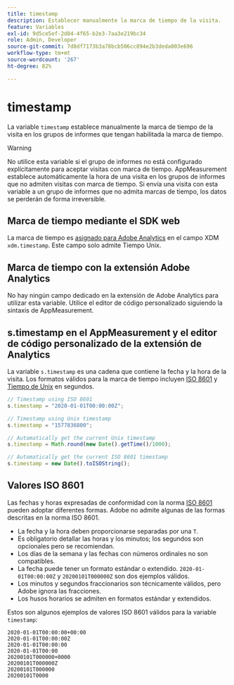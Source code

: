 ```yaml
---
title: timestamp
description: Establecer manualmente la marca de tiempo de la visita.
feature: Variables
exl-id: 9d5ce5ef-2d84-4f65-b2e3-7aa3e219bc34
role: Admin, Developer
source-git-commit: 7d8df7173b3a78bcb506cc894e2b3deda003e696
workflow-type: tm+mt
source-wordcount: '267'
ht-degree: 82%

---
```


# timestamp

La variable `timestamp` establece manualmente la marca de tiempo de la visita en los grupos de informes que tengan habilitada la marca de tiempo.

>[!WARNING]
>
>No utilice esta variable si el grupo de informes no está configurado explícitamente para aceptar visitas con marca de tiempo. AppMeasurement establece automáticamente la hora de una visita en los grupos de informes que no admiten visitas con marca de tiempo. Si envía una visita con esta variable a un grupo de informes que no admita marcas de tiempo, los datos se perderán de forma irreversible.

## Marca de tiempo mediante el SDK web

La marca de tiempo es [asignado para Adobe Analytics](https://experienceleague.adobe.com/docs/analytics/implementation/aep-edge/variable-mapping.html?lang=es) en el campo XDM `xdm.timestamp`. Este campo solo admite Tiempo Unix.

## Marca de tiempo con la extensión Adobe Analytics

No hay ningún campo dedicado en la extensión de Adobe Analytics para utilizar esta variable. Utilice el editor de código personalizado siguiendo la sintaxis de AppMeasurement.

## s.timestamp en el AppMeasurement y el editor de código personalizado de la extensión de Analytics

La variable `s.timestamp` es una cadena que contiene la fecha y la hora de la visita. Los formatos válidos para la marca de tiempo incluyen [ISO 8601](https://es.wikipedia.org/wiki/ISO_8601) y [Tiempo de Unix](https://es.wikipedia.org/wiki/Tiempo_Unix) en segundos.

```js
// Timestamp using ISO 8601
s.timestamp = "2020-01-01T00:00:00Z";

// Timestamp using Unix timestamp
s.timestamp = "1577836800";

// Automatically get the current Unix timestamp
s.timestamp = Math.round(new Date().getTime()/1000);

// Automatically get the current ISO 8601 timestamp
s.timestamp = new Date().toISOString();
```

## Valores ISO 8601

Las fechas y horas expresadas de conformidad con la norma [ISO 8601](https://es.wikipedia.org/wiki/ISO_8601) pueden adoptar diferentes formas. Adobe no admite algunas de las formas descritas en la norma ISO 8601.

* La fecha y la hora deben proporcionarse separadas por una `T`.
* Es obligatorio detallar las horas y los minutos; los segundos son opcionales pero se recomiendan.
* Los días de la semana y las fechas con números ordinales no son compatibles.
* La fecha puede tener un formato estándar o extendido. `2020-01-01T00:00:00Z` y `20200101T000000Z` son dos ejemplos válidos.
* Los minutos y segundos fraccionarios son técnicamente válidos, pero Adobe ignora las fracciones.
* Los husos horarios se admiten en formatos estándar y extendidos.

Estos son algunos ejemplos de valores ISO 8601 válidos para la variable `timestamp`:

```text
2020-01-01T00:00:00+00:00
2020-01-01T00:00:00Z
2020-01-01T00:00:00
2020-01-01T00:00
20200101T000000+0000
20200101T000000Z
20200101T000000
20200101T0000
```
